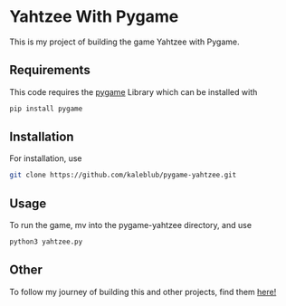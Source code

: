 # Yahtzee With Pygame

This is my project of building the game Yahtzee with Pygame.

## Requirements
This code requires the [pygame](https://www.pygame.org/docs/) Library which can be installed with
```bash
pip install pygame
```
## Installation
For installation, use
```bash
git clone https://github.com/kaleblub/pygame-yahtzee.git
```
## Usage
To run the game, mv into the pygame-yahtzee directory, and use
```bash
python3 yahtzee.py
```

## Other
To follow my journey of building this and other projects, find them [here!](https://kaleblub.github.io/blog)
